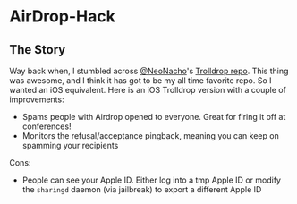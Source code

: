 # AirDrop-Hack


## The Story

Way back when, I stumbled across [@NeoNacho](https://twitter.com/NeoNacho)'s [Trolldrop repo](https://github.com/neonichu/trolldrop). This thing was awesome, and I think it has got to be my all time favorite repo. So I wanted an iOS equivalent. Here is an iOS Trolldrop version with a couple of improvements:

* Spams people with Airdrop opened to everyone. Great for firing it off at conferences! 
* Monitors the refusal/acceptance pingback, meaning you can keep on spamming your recipients


Cons:
 * People can see your Apple ID. Either log into a tmp Apple ID or modify the `sharingd` daemon (via jailbreak) to export a different Apple ID
